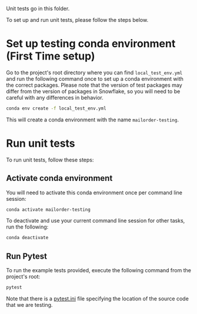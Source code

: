 Unit tests go in this folder.

To set up and run unit tests, please follow the steps below.

# Set up testing conda environment (First Time setup)

Go to the project's root directory where you can find `local_test_env.yml` and run the following command once to set up a conda environment with the correct packages. Please note that the version of test packages may differ from the version of packages in Snowflake, so you will need to be careful with any differences in behavior.

```sh
conda env create -f local_test_env.yml
```

This will create a conda environment with the name `mailorder-testing`.

# Run unit tests

To run unit tests, follow these steps:

## Activate conda environment

You will need to activate this conda environment once per command line session:

```sh
conda activate mailorder-testing
```

To deactivate and use your current command line session for other tasks, run the following:

```sh
conda deactivate
```

## Run Pytest

To run the example tests provided, execute the following command from the project's root:

```sh
pytest
```

Note that there is a [pytest.ini](../../pytest.ini) file specifying the location of the source code that we are testing.

